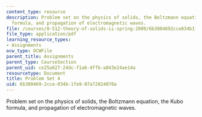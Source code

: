 ```yaml
---
content_type: resource
description: Problem set on the physics of solids, the Boltzmann equation, the Kubo
  formula, and propagation of electromagnetic waves.
file: /courses/8-512-theory-of-solids-ii-spring-2009/6b3004692cce034b1fe907a72024070a_MIT8_512s09_pset04.pdf
file_type: application/pdf
learning_resource_types:
- Assignments
ocw_type: OCWFile
parent_title: Assignments
parent_type: CourseSection
parent_uid: ce25a827-24dc-f1a6-4ffb-a843e24ae14a
resourcetype: Document
title: Problem Set 4
uid: 6b300469-2cce-034b-1fe9-07a72024070a
---
```

Problem set on the physics of solids, the Boltzmann equation, the Kubo formula, and propagation of electromagnetic waves.

